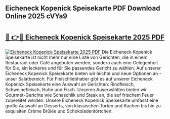 ## Eicheneck Kopenick Speisekarte PDF Download Online 2025 cVYa9

# <h2><a href="http://gccnob.nevu.top/?p=Eicheneck+Kopenick+Speisekarte">🔗 👉🔴 Eicheneck Kopenick Speisekarte 2025 PDF</a></h2>

[![Eicheneck Kopenick Speisekarte 2025 PDF](https://i.imgur.com/dBaPXMq.png)](http://gccnob.nevu.top/?p=Eicheneck+Kopenick+Speisekarte)
Die Eicheneck Kopenick Speisekarte ist nicht mehr nur eine Liste von Gerichten, die in einem Restaurant oder Café angeboten werden, sondern auch eine Gelegenheit für Sie, ein leckeres und für Sie passendes Gericht zu wählen. Auf unserer Eicheneck Kopenick Speisekarte bieten wir leichte und neue Optionen an - unser Salatbereich. Für Fleischliebhaber gibt es auf unserer Eicheneck Kopenick Speisekarte eine Auswahl an Gerichten: Rindfleisch, Schweinefleisch, Huhn und Fisch. Unseren Auserwählten bieten wir Gourmet-Gerichte wie Schaschlik und Steak an, die auf frischem Feuer zubereitet werden. Unsere Eicheneck Kopenick Speisekarte umfasst eine große Auswahl an Desserts, von klassischen Torten und Kuchen bis hin zu exquisiten Crème Brûlée und Schokoladentörtchen.
